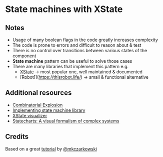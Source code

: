 # State machines with XState

## Notes

- Usage of many boolean flags in the code greatly increases complexity
- The code is prone to errors and difficult to reason about & test
- There is no control over transitions between various states of the component
- **State machine** pattern can be useful to solve those cases
- There are many libraries that implement this pattern e.g.
  - [XState](https://xstate.js.org/) -> most popular one, well maintained & documented
  - [Robot]](https://thisrobot.life/) -> small & functional alternative

## Additional resources

- [Combinatorial Explosion](https://gist.github.com/CMCDragonkai/8a7f4b2eb8ae996da98d)
- [Implementing state machine library](https://kentcdodds.com/blog/implementing-a-simple-state-machine-library-in-javascript)
- [XState visualizer](https://xstate.js.org/viz/)
- [Statecharts: A visual formalism of complex systems](http://www.inf.ed.ac.uk/teaching/courses/seoc/2005_2006/resources/statecharts.pdf)

## Credits

Based on a great [tutorial](https://www.youtube.com/playlist?list=PLfE0DpqEANZ3xfwKRr8y0BbYTcZouQQNz) by [@mkczarkowski](https://github.com/mkczarkowski)
